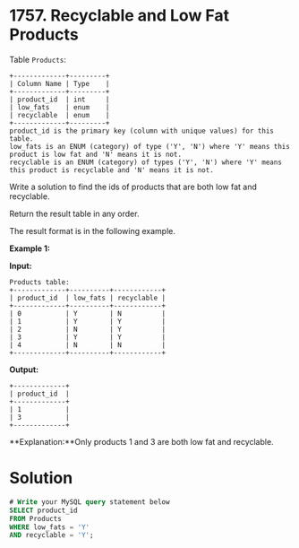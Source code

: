# 1757. Recyclable and Low Fat Products

Table `Products`:

```
+-------------+---------+
| Column Name | Type    |
+-------------+---------+
| product_id  | int     |
| low_fats    | enum    |
| recyclable  | enum    |
+-------------+---------+
product_id is the primary key (column with unique values) for this table.
low_fats is an ENUM (category) of type ('Y', 'N') where 'Y' means this product is low fat and 'N' means it is not.
recyclable is an ENUM (category) of types ('Y', 'N') where 'Y' means this product is recyclable and 'N' means it is not.
```

Write a solution to find the ids of products that are both low fat and recyclable.

Return the result table in any order.

The result format is in the following example.

**Example 1:**

**Input:** <br>

```
Products table:
+-------------+----------+------------+
| product_id  | low_fats | recyclable |
+-------------+----------+------------+
| 0           | Y        | N          |
| 1           | Y        | Y          |
| 2           | N        | Y          |
| 3           | Y        | Y          |
| 4           | N        | N          |
+-------------+----------+------------+
```

**Output:** <br>

```
+-------------+
| product_id  |
+-------------+
| 1           |
| 3           |
+-------------+

```

**Explanation:**Only products 1 and 3 are both low fat and recyclable.

# Solution

```sql
# Write your MySQL query statement below
SELECT product_id
FROM Products
WHERE low_fats = 'Y'
AND recyclable = 'Y';
```
